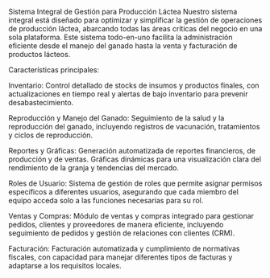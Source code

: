 Sistema Integral de Gestión para Producción Láctea
Nuestro sistema integral está diseñado para optimizar y simplificar la gestión de operaciones de producción láctea, abarcando todas las áreas críticas del negocio en una sola plataforma. Este sistema todo-en-uno facilita la administración eficiente desde el manejo del ganado hasta la venta y facturación de productos lácteos.

Características principales:

Inventario: Control detallado de stocks de insumos y productos finales, con actualizaciones en tiempo real y alertas de bajo inventario para prevenir desabastecimiento.

Reproducción y Manejo del Ganado: Seguimiento de la salud y la reproducción del ganado, incluyendo registros de vacunación, tratamientos y ciclos de reproducción.

Reportes y Gráficas: Generación automatizada de reportes financieros, de producción y de ventas. Gráficas dinámicas para una visualización clara del rendimiento de la granja y tendencias del mercado.

Roles de Usuario: Sistema de gestión de roles que permite asignar permisos específicos a diferentes usuarios, asegurando que cada miembro del equipo acceda solo a las funciones necesarias para su rol.

Ventas y Compras: Módulo de ventas y compras integrado para gestionar pedidos, clientes y proveedores de manera eficiente, incluyendo seguimiento de pedidos y gestión de relaciones con clientes (CRM).

Facturación: Facturación automatizada y cumplimiento de normativas fiscales, con capacidad para manejar diferentes tipos de facturas y adaptarse a los requisitos locales.
